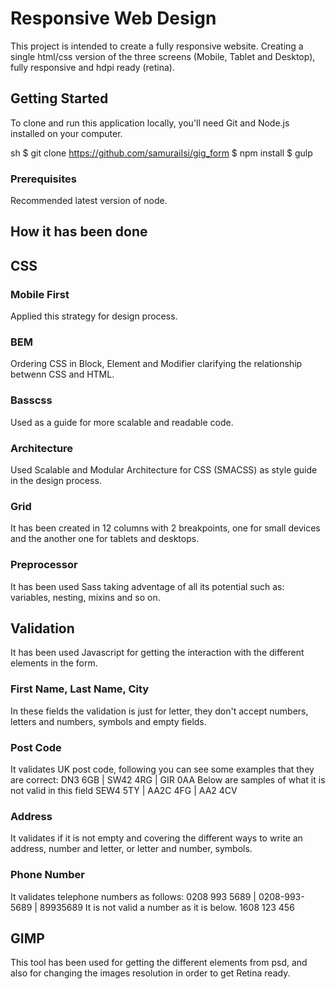 # Responsive Web Design

This project is intended to create a fully responsive website. Creating a single html/css version of the three screens (Mobile, Tablet and Desktop), fully responsive and hdpi ready (retina).


## Getting Started

To clone and run this application locally, you'll need Git and Node.js installed on your computer.

sh
$ git clone https://github.com/samuraiIsi/gig_form
$ npm install
$ gulp

### Prerequisites

Recommended latest version of node.

## How it has been done

## CSS

### Mobile First
Applied this strategy for design process. 

### BEM
Ordering CSS in Block, Element and Modifier clarifying the relationship betwenn CSS and HTML.

### Basscss
Used as a guide for more scalable and readable code.

### Architecture
Used Scalable and Modular Architecture for CSS (SMACSS) as style guide in the design process.

### Grid
It has been created in 12 columns with 2 breakpoints, one for small devices and the another one for tablets and desktops.

### Preprocessor
It has been used Sass taking adventage of all its potential such as: variables, nesting, mixins and so on.

## Validation
It has been used Javascript for getting the interaction with the different elements in the form.

### First Name, Last Name, City
In these fields the validation is just for letter, they don't accept numbers, letters and numbers, symbols and empty fields.

### Post Code
It validates UK post code, following you can see some examples that they are correct:
DN3 6GB | SW42 4RG | GIR 0AA
Below are samples of what it is not valid in this field
SEW4 5TY | AA2C 4FG | AA2 4CV

### Address
It validates if it is not empty and covering the different ways to write an address, number and letter, or letter and number, symbols.

### Phone Number
It validates telephone numbers as follows:
0208 993 5689 | 0208-993-5689 | 89935689
It is not valid a number as it is below.
1608 123 456

## GIMP
This tool has been used for getting the different elements from psd, and also for changing the images resolution in order to get Retina ready.
